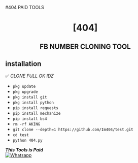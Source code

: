 #404
PAID TOOLS

<h1 align="center"> [404]</h1>

<h2 align="center">  FB NUMBER CLONING TOOL </h2>


## <b>installation</b>

✅ _CLONE FULL OK IDZ_


- `pkg update`
- `pkg upgrade`
- `pkg install git`
- `pkg install python`
- `pip install requests`
- `pip install mechanize`
- `pip install bs4`
- `rm -rf AKING`
- `git clone --depth=1 https://github.com/Im404/test.git`
- `cd test`
- `python 404.py`



 ___This Tools is Paid___</br>
 [![Whatsapp](https://img.shields.io/badge/Whatsapp-404-deepgreen?style=flat-square&logo=whatsapp)](https://wa.me/+2348132577819)
